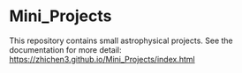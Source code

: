 # Mini_Projects
This repository contains small astrophysical projects.
See the documentation for more detail: https://zhichen3.github.io/Mini_Projects/index.html